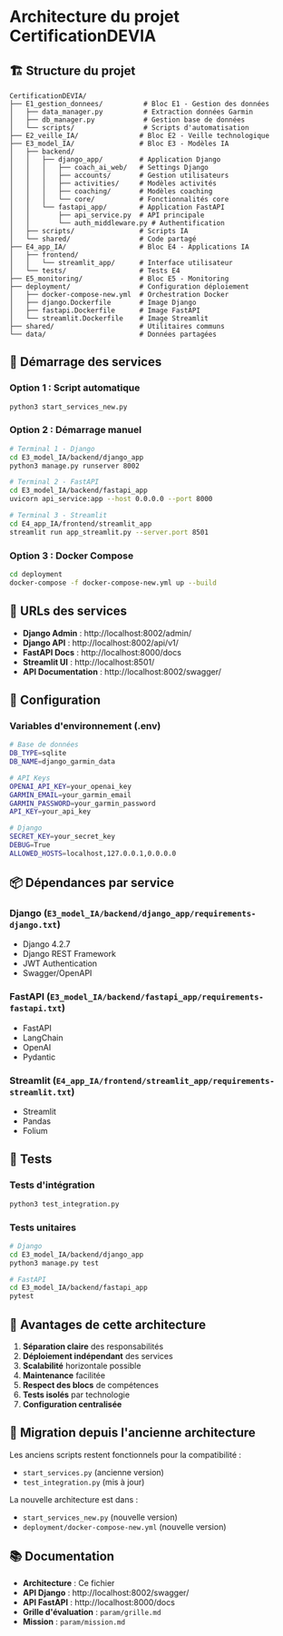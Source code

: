 # Architecture du projet CertificationDEVIA

## 🏗️ Structure du projet

```
CertificationDEVIA/
├── E1_gestion_donnees/          # Bloc E1 - Gestion des données
│   ├── data_manager.py          # Extraction données Garmin
│   ├── db_manager.py            # Gestion base de données
│   └── scripts/                 # Scripts d'automatisation
├── E2_veille_IA/               # Bloc E2 - Veille technologique
├── E3_model_IA/                # Bloc E3 - Modèles IA
│   ├── backend/
│   │   ├── django_app/         # Application Django
│   │   │   ├── coach_ai_web/   # Settings Django
│   │   │   ├── accounts/       # Gestion utilisateurs
│   │   │   ├── activities/     # Modèles activités
│   │   │   ├── coaching/       # Modèles coaching
│   │   │   └── core/           # Fonctionnalités core
│   │   └── fastapi_app/        # Application FastAPI
│   │       ├── api_service.py  # API principale
│   │       └── auth_middleware.py # Authentification
│   ├── scripts/                # Scripts IA
│   └── shared/                 # Code partagé
├── E4_app_IA/                  # Bloc E4 - Applications IA
│   ├── frontend/
│   │   └── streamlit_app/      # Interface utilisateur
│   └── tests/                  # Tests E4
├── E5_monitoring/              # Bloc E5 - Monitoring
├── deployment/                 # Configuration déploiement
│   ├── docker-compose-new.yml  # Orchestration Docker
│   ├── django.Dockerfile       # Image Django
│   ├── fastapi.Dockerfile      # Image FastAPI
│   └── streamlit.Dockerfile    # Image Streamlit
├── shared/                     # Utilitaires communs
└── data/                       # Données partagées
```

## 🚀 Démarrage des services

### Option 1 : Script automatique
```bash
python3 start_services_new.py
```

### Option 2 : Démarrage manuel
```bash
# Terminal 1 - Django
cd E3_model_IA/backend/django_app
python3 manage.py runserver 8002

# Terminal 2 - FastAPI
cd E3_model_IA/backend/fastapi_app
uvicorn api_service:app --host 0.0.0.0 --port 8000

# Terminal 3 - Streamlit
cd E4_app_IA/frontend/streamlit_app
streamlit run app_streamlit.py --server.port 8501
```

### Option 3 : Docker Compose
```bash
cd deployment
docker-compose -f docker-compose-new.yml up --build
```

## 🔗 URLs des services

- **Django Admin** : http://localhost:8002/admin/
- **Django API** : http://localhost:8002/api/v1/
- **FastAPI Docs** : http://localhost:8000/docs
- **Streamlit UI** : http://localhost:8501/
- **API Documentation** : http://localhost:8002/swagger/

## 🔧 Configuration

### Variables d'environnement (.env)
```bash
# Base de données
DB_TYPE=sqlite
DB_NAME=django_garmin_data

# API Keys
OPENAI_API_KEY=your_openai_key
GARMIN_EMAIL=your_garmin_email
GARMIN_PASSWORD=your_garmin_password
API_KEY=your_api_key

# Django
SECRET_KEY=your_secret_key
DEBUG=True
ALLOWED_HOSTS=localhost,127.0.0.1,0.0.0.0
```

## 📦 Dépendances par service

### Django (`E3_model_IA/backend/django_app/requirements-django.txt`)
- Django 4.2.7
- Django REST Framework
- JWT Authentication
- Swagger/OpenAPI

### FastAPI (`E3_model_IA/backend/fastapi_app/requirements-fastapi.txt`)
- FastAPI
- LangChain
- OpenAI
- Pydantic

### Streamlit (`E4_app_IA/frontend/streamlit_app/requirements-streamlit.txt`)
- Streamlit
- Pandas
- Folium

## 🧪 Tests

### Tests d'intégration
```bash
python3 test_integration.py
```

### Tests unitaires
```bash
# Django
cd E3_model_IA/backend/django_app
python3 manage.py test

# FastAPI
cd E3_model_IA/backend/fastapi_app
pytest
```

## 🎯 Avantages de cette architecture

1. **Séparation claire** des responsabilités
2. **Déploiement indépendant** des services
3. **Scalabilité** horizontale possible
4. **Maintenance** facilitée
5. **Respect des blocs** de compétences
6. **Tests isolés** par technologie
7. **Configuration centralisée**

## 🔄 Migration depuis l'ancienne architecture

Les anciens scripts restent fonctionnels pour la compatibilité :
- `start_services.py` (ancienne version)
- `test_integration.py` (mis à jour)

La nouvelle architecture est dans :
- `start_services_new.py` (nouvelle version)
- `deployment/docker-compose-new.yml` (nouvelle version)

## 📚 Documentation

- **Architecture** : Ce fichier
- **API Django** : http://localhost:8002/swagger/
- **API FastAPI** : http://localhost:8000/docs
- **Grille d'évaluation** : `param/grille.md`
- **Mission** : `param/mission.md`